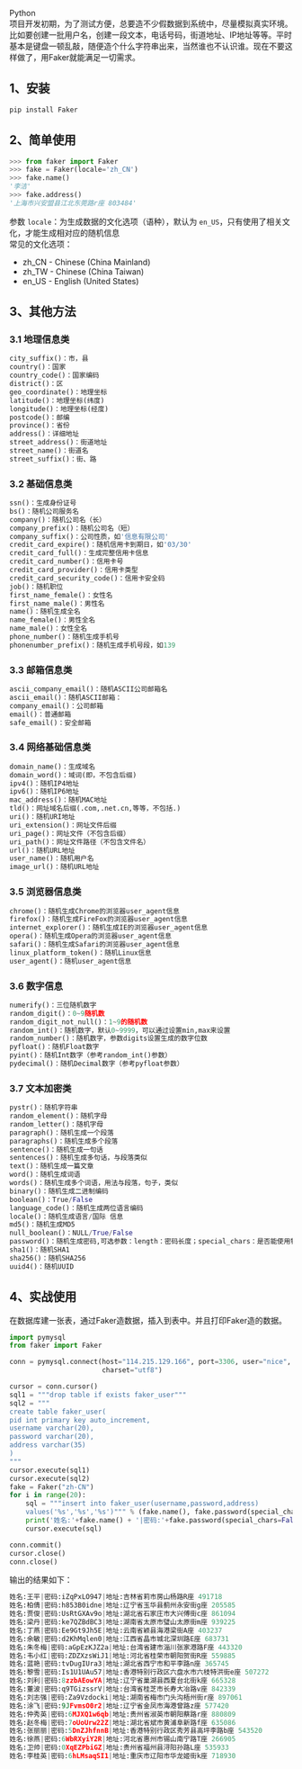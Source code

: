 Python<br />项目开发初期，为了测试方便，总要造不少假数据到系统中，尽量模拟真实环境。比如要创建一批用户名，创建一段文本，电话号码，街道地址、IP地址等等。平时基本是键盘一顿乱敲，随便造个什么字符串出来，当然谁也不认识谁。现在不要这样做了，用Faker就能满足一切需求。
<a name="dS4Pi"></a>
## 1、安装
```python
pip install Faker
```
<a name="qUA6q"></a>
## 2、简单使用
```python
>>> from faker import Faker
>>> fake = Faker(locale='zh_CN')
>>> fake.name()
'李洁'
>>> fake.address()
'上海市兴安盟县江北东莞路r座 803484'
```
参数 `locale`：为生成数据的文化选项（语种），默认为 `en_US`，只有使用了相关文化，才能生成相对应的随机信息<br />常见的文化选项：

- zh_CN - Chinese (China Mainland)
- zh_TW - Chinese (China Taiwan)
- en_US - English (United States)
<a name="G6meb"></a>
## 3、其他方法
<a name="EWQgN"></a>
### 3.1 地理信息类
```python
city_suffix()：市，县
country()：国家
country_code()：国家编码
district()：区
geo_coordinate()：地理坐标
latitude()：地理坐标(纬度)
longitude()：地理坐标(经度)
postcode()：邮编
province()：省份
address()：详细地址
street_address()：街道地址
street_name()：街道名
street_suffix()：街、路
```
<a name="zAGac"></a>
### 3.2 基础信息类
```python
ssn()：生成身份证号
bs()：随机公司服务名
company()：随机公司名（长）
company_prefix()：随机公司名（短）
company_suffix()：公司性质，如'信息有限公司'
credit_card_expire()：随机信用卡到期日，如'03/30'
credit_card_full()：生成完整信用卡信息
credit_card_number()：信用卡号
credit_card_provider()：信用卡类型
credit_card_security_code()：信用卡安全码
job()：随机职位
first_name_female()：女性名
first_name_male()：男性名
name()：随机生成全名
name_female()：男性全名
name_male()：女性全名
phone_number()：随机生成手机号
phonenumber_prefix()：随机生成手机号段，如139
```
<a name="SRypN"></a>
### 3.3 邮箱信息类
```python
ascii_company_email()：随机ASCII公司邮箱名
ascii_email()：随机ASCII邮箱：
company_email()：公司邮箱
email()：普通邮箱
safe_email()：安全邮箱
```
<a name="xJvqk"></a>
### 3.4 网络基础信息类
```python
domain_name()：生成域名
domain_word()：域词(即，不包含后缀)
ipv4()：随机IP4地址
ipv6()：随机IP6地址
mac_address()：随机MAC地址
tld()：网址域名后缀(.com,.net.cn,等等，不包括.)
uri()：随机URI地址
uri_extension()：网址文件后缀
uri_page()：网址文件（不包含后缀）
uri_path()：网址文件路径（不包含文件名）
url()：随机URL地址
user_name()：随机用户名
image_url()：随机URL地址
```
<a name="U712s"></a>
### 3.5 浏览器信息类
```python
chrome()：随机生成Chrome的浏览器user_agent信息
firefox()：随机生成FireFox的浏览器user_agent信息
internet_explorer()：随机生成IE的浏览器user_agent信息
opera()：随机生成Opera的浏览器user_agent信息
safari()：随机生成Safari的浏览器user_agent信息
linux_platform_token()：随机Linux信息
user_agent()：随机user_agent信息
```
<a name="DjPsE"></a>
### 3.6 数字信息
```python
numerify()：三位随机数字
random_digit()：0~9随机数
random_digit_not_null()：1~9的随机数
random_int()：随机数字，默认0~9999，可以通过设置min,max来设置
random_number()：随机数字，参数digits设置生成的数字位数
pyfloat()：随机Float数字
pyint()：随机Int数字（参考random_int()参数）
pydecimal()：随机Decimal数字（参考pyfloat参数）
```
<a name="PZOtf"></a>
### 3.7 文本加密类
```python
pystr()：随机字符串
random_element()：随机字母
random_letter()：随机字母
paragraph()：随机生成一个段落
paragraphs()：随机生成多个段落
sentence()：随机生成一句话
sentences()：随机生成多句话，与段落类似
text()：随机生成一篇文章
word()：随机生成词语
words()：随机生成多个词语，用法与段落，句子，类似
binary()：随机生成二进制编码
boolean()：True/False
language_code()：随机生成两位语言编码
locale()：随机生成语言/国际 信息
md5()：随机生成MD5
null_boolean()：NULL/True/False
password()：随机生成密码,可选参数：length：密码长度；special_chars：是否能使用特殊字符；digits：是否包含数字；upper_case：是否包含大写字母；lower_case：是否包含小写字母
sha1()：随机SHA1
sha256()：随机SHA256
uuid4()：随机UUID
```
<a name="FpHHn"></a>
## 4、实战使用
在数据库建一张表，通过Faker造数据，插入到表中。并且打印Faker造的数据。
```python
import pymysql
from faker import Faker

conn = pymysql.connect(host="114.215.129.166", port=3306, user="nice", password="", db="flask201",
                       charset="utf8")

cursor = conn.cursor()
sql1 = """drop table if exists faker_user"""
sql2 = """
create table faker_user(
pid int primary key auto_increment,
username varchar(20),
password varchar(20),
address varchar(35) 
)
"""
cursor.execute(sql1)
cursor.execute(sql2)
fake = Faker("zh-CN")
for i in range(20):
    sql = """insert into faker_user(username,password,address) 
    values('%s','%s','%s')""" % (fake.name(), fake.password(special_chars=False), fake.address())
    print('姓名:'+fake.name() + '|密码:'+fake.password(special_chars=False) + '|地址:'+fake.address())
    cursor.execute(sql)

conn.commit()
cursor.close()
conn.close()
```
输出的结果如下：
```python
姓名:王平|密码:iZqPxLO947|地址:吉林省莉市房山杨路R座 491718
姓名:柏倩|密码:h853B0idne|地址:辽宁省玉华县蓟州永安街g座 205585
姓名:贾俊|密码:UsRtGXAv9o|地址:湖北省石家庄市大兴傅街c座 861094
姓名:梁丹|密码:ke7QZBdBC3|地址:湖南省太原市璧山太原街m座 939225
姓名:丁燕|密码:Ee9Gt9Jh5E|地址:云南省颖县海港梁街A座 403237
姓名:余敏|密码:d2KhMqlen0|地址:江西省晶市城北深圳路E座 683731
姓名:朱冬梅|密码:aGpEzKJZ2a|地址:台湾省建市淄川张家港路F座 443320
姓名:韦小红|密码:ZDZXzsWiJ1|地址:河北省桂荣市朝阳贺街R座 559885
姓名:蓝艳|密码:tvDugIUra3|地址:湖北省西宁市和平李路n座 365745
姓名:黎雪|密码:Is1U1UAu57|地址:香港特别行政区六盘水市六枝特洪街e座 507272
姓名:刘利|密码:8zzbAEowYA|地址:辽宁省巢湖县西夏台北街k座 665328
姓名:董波|密码:q9TGizssrV|地址:台湾省桂芝市长寿大冶路v座 842339
姓名:刘志强|密码:Za9Vzdocki|地址:湖南省梅市门头沟梧州街r座 897061
姓名:涂飞|密码:9JFvmsO0r2|地址:辽宁省金凤市海港曾路z座 577420
姓名:仲秀英|密码:6MJXQ1w6qb|地址:贵州省淑英市朝阳蔡路r座 880809
姓名:赵冬梅|密码:7oUoUrw22Z|地址:湖北省斌市黄浦阜新路f座 635086
姓名:张丽丽|密码:5DnZJhfnnB|地址:香港特别行政区秀芳县高坪李路b座 543520
姓名:徐燕|密码:6WbRXyiY2R|地址:河北省惠州市锡山南宁路T座 266905
姓名:卫帅|密码:0XqEZPbiGZ|地址:贵州省福州县浔阳孙路L座 535933
姓名:李桂英|密码:6hLMsaqSI1|地址:重庆市辽阳市华龙姬街k座 718930
```
